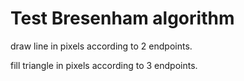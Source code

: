 ﻿# Test Bresenham algorithm

draw line in pixels according to 2 endpoints.

fill triangle in pixels according to 3 endpoints.
